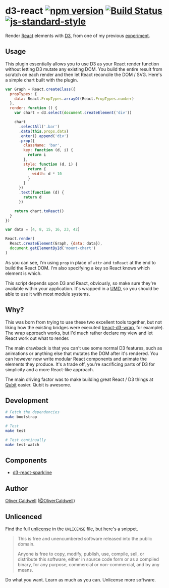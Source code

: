 # d3-react [![npm version](https://badge.fury.io/js/d3-react.svg)](http://badge.fury.io/js/d3-react) [![Build Status](https://travis-ci.org/Olical/d3-react.svg?branch=master)](https://travis-ci.org/Olical/d3-react) [![js-standard-style](https://img.shields.io/badge/code%20style-standard-brightgreen.svg?style=flat)](https://github.com/feross/standard)

Render [React][] elements with [D3][], from one of my previous [experiment][d3-lab].

## Usage

This plugin essentially allows you to use D3 as your React render function without letting D3 mutate any existing DOM. You build the entire result from scratch on each render and then let React reconcile the DOM / SVG. Here's a simple chart built with the plugin.

```javascript
var Graph = React.createClass({
  propTypes: {
    data: React.PropTypes.arrayOf(React.PropTypes.number)
  },
  render: function () {
    var chart = d3.select(document.createElement('div'))

    chart
      .selectAll('.bar')
      .data(this.props.data)
      .enter().append('div')
      .prop({
        className: 'bar',
        key: function (d, i) {
          return i
        },
        style: function (d, i) {
          return {
            width: d * 10
          }
        }
      })
      .text(function (d) {
        return d
      })

    return chart.toReact()
  }
})

var data = [4, 8, 15, 16, 23, 42]

React.render(
  React.createElement(Graph, {data: data}),
  document.getElementById('mount-chart')
)
```

As you can see, I'm using `prop` in place of `attr` and `toReact` at the end to build the React DOM. I'm also specifying a key so React knows which element is which.

This script depends upon D3 and React, obviously, so make sure they're available within your application. It's wrapped in a [UMD][], so you should be able to use it with most module systems.

## Why?

This was born from trying to use these two excellent tools together, but not liking how the existing bridges were executed ([react-d3-wrap][], for example). The wrap approach works, but I'd much rather declare my view and let React work out what to render.

The main drawback is that you can't use some normal D3 features, such as animations or anything else that mutates the DOM after it's rendered. You can however now write modular React components and animate the elements they produce. It's a trade off, you're sacrificing parts of D3 for simplicity and a more React-like approach.

The main driving factor was to make building great React / D3 things at [Qubit][] easier. Qubit is awesome.

## Development

```bash
# Fetch the dependencies
make bootstrap

# Test
make test

# Test continually
make test-watch
```

## Components

 * [d3-react-sparkline][]

## Author

[Oliver Caldwell][author-site] ([@OliverCaldwell][author-twitter])

## Unlicenced

Find the full [unlicense][] in the `UNLICENSE` file, but here's a snippet.

>This is free and unencumbered software released into the public domain.
>
>Anyone is free to copy, modify, publish, use, compile, sell, or distribute this software, either in source code form or as a compiled binary, for any purpose, commercial or non-commercial, and by any means.

Do what you want. Learn as much as you can. Unlicense more software.

[unlicense]: http://unlicense.org/
[author-site]: http://oli.me.uk/
[author-twitter]: https://twitter.com/OliverCaldwell
[d3]: http://d3js.org/
[react]: http://facebook.github.io/react/
[d3-lab]: http://lab.oli.me.uk/d3-to-react/
[react-d3-wrap]: https://www.npmjs.com/package/react-d3-wrap
[qubit]: http://www.qubit.com/
[umd]: https://github.com/umdjs/umd
[d3-react-sparkline]: https://github.com/QubitProducts/d3-react-sparkline

